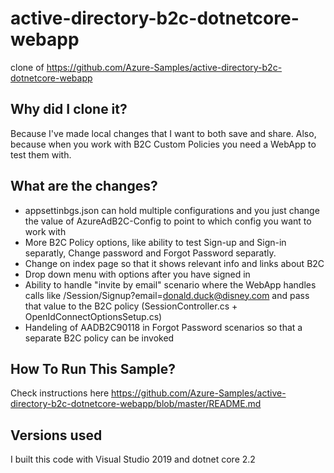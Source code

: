 # active-directory-b2c-dotnetcore-webapp
clone of https://github.com/Azure-Samples/active-directory-b2c-dotnetcore-webapp

## Why did I clone it?
Because I've made local changes that I want to both save and share. Also, because when you work with B2C Custom Policies you need a WebApp to test them with.

## What are the changes?
- appsettinbgs.json can hold multiple configurations and you just change the value of AzureAdB2C-Config to point to which config you want to work with
- More B2C Policy options, like ability to test Sign-up and Sign-in separatly, Change password and Forgot Password separatly.
- Change on index page so that it shows relevant info and links about B2C 
- Drop down menu with options after you have signed in
- Ability to handle "invite by email" scenario where the WebApp handles calls like /Session/Signup?email=donald.duck@disney.com and pass that value to the B2C policy (SessionController.cs + OpenIdConnectOptionsSetup.cs)
- Handeling of AADB2C90118 in Forgot Password scenarios so that a separate B2C policy can be invoked

## How To Run This Sample?
Check instructions here https://github.com/Azure-Samples/active-directory-b2c-dotnetcore-webapp/blob/master/README.md

## Versions used
I built this code with Visual Studio 2019 and dotnet core 2.2 
